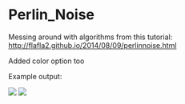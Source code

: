 # Perlin_Noise
Messing around with algorithms from this tutorial: http://flafla2.github.io/2014/08/09/perlinnoise.html

Added color option too

Example output:

![](https://i.imgur.com/Dgi92O0.png)
![](https://i.imgur.com/2vUkBng.png)
